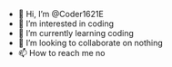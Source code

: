 - 👋 Hi, I’m @Coder1621E
- 👀 I’m interested in coding
- 🌱 I’m currently learning coding
- 💞️ I’m looking to collaborate on nothing
- 📫 How to reach me no

<!---
Coder1621E/Coder1621E is a ✨ special ✨ repository because its `README.md` (this file) appears on your GitHub profile.
You can click the Preview link to take a look at your changes.
--->
